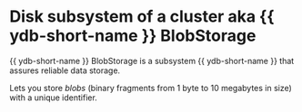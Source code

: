 # Disk subsystem of a cluster aka {{ ydb-short-name }} BlobStorage

{{ ydb-short-name }} BlobStorage is a subsystem {{ ydb-short-name }} that assures reliable data storage.

Lets you store *blobs* (binary fragments from 1 byte to 10 megabytes in size) with a unique identifier.
